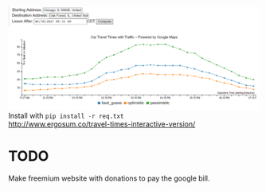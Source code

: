 ![](Travel%20Times%20Interactive%20Visualization%20with%20Title.PNG?raw=true)  
Install with `pip install -r req.txt`   
http://www.ergosum.co/travel-times-interactive-version/

# TODO
Make freemium website with donations to pay the google bill.

